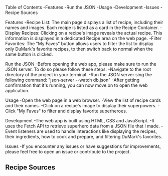 Table of Contents
-Features
-Run the JSON
-Usage
-Development
-Issues
-Recipe Sources

Features
-Recipe List: The main page displays a list of recipe, including their names and images. Each recipe is listed as a card in the Recipe Container.
-Display Recipes: Clicking on a recipe's image reveals the actual recipe. This information is displayed in a dedicated Recipe area on the web page.
-Filter Favorites: The "My Faves" button allows users to filter the list to display only DuMark's favorite recipes, to then switch back to normal when the same button is clicked.

Run the JSON
-Before opening the web app, please make sure to run the JSON server. To do so please follow these steps:
-Navigate to the root directory of the project in your terminal.
-Run the JSON server sing the following command: "json-server --watch db.json"
-After getting confirmation that it's running, you can now move on to open the web application.

Usage
-Open the web page in a web browser.
-View the list of recipe cards and their names.
-Click on a recipe's image to display their superpowers.
-Click "My Faves" to filter and display favorite superheroes.

Development
-The web app is built using HTML, CSS and JavaScript.
-It uses the Fetch API to retrieve superhero data from a JSON file that I made.
-Event listeners are used to handle interactions like displaying the recipes, their ingredients, how to cook and prepare, and filtering DuMark's favorites.

Issues
-If you encounter any issues or have suggestions for improvements, please feel free to open an issue or contribute to the project.

Recipe Sources
-
